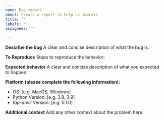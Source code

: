 ```yaml
---
name: Bug report
about: Create a report to help us improve
title: ''
labels: ''
assignees: ''

---
```


**Describe the bug**
A clear and concise description of what the bug is.

**To Reproduce**
Steps to reproduce the behavior:

**Expected behavior**
A clear and concise description of what you expected to happen.

**Platform (please complete the following information):**
 - OS: [e.g. MacOS, Windows]
 - Python Version: [e.g. 3.8, 3.9]
 - *tap-anvil* Version: [e.g. 0.1.0]

**Additional context**
Add any other context about the problem here.
